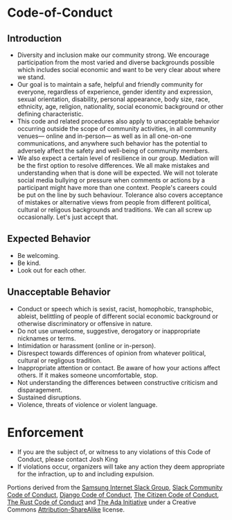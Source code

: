 # Code-of-Conduct

## Introduction
* Diversity and inclusion make our community strong. We encourage participation from the most varied and diverse backgrounds possible which includes social economic and want to be very clear about where we stand.
* Our goal is to maintain a safe, helpful and friendly community for everyone, regardless of experience, gender identity and expression, sexual orientation, disability, personal appearance, body size, race, ethnicity, age, religion, nationality, social economic background or other defining characteristic.
* This code and related procedures also apply to unacceptable behavior occurring outside the scope of community activities, in all community venues— online and in-person— as well as in all one-on-one communications, and anywhere such behavior has the potential to adversely affect the safety and well-being of community members.
* We also expect a certain level of resilience in our group. Mediation will be the first option to resolve differences. We all make mistakes and understanding when that is done will be expected. We will not tolerate social media bullying or pressure when comments or actions by a participant might have more than one context. People's careers could be put on the line by such behaviour. Tolerance also covers acceptance of mistakes or alternative views from people from different political, cultural or religous backgrounds and traditions. We can all screw up occasionally. Let's just accept that.

## Expected Behavior
* Be welcoming.
* Be kind.
* Look out for each other.

## Unacceptable Behavior
* Conduct or speech which is sexist, racist, homophobic, transphobic, ableist, belittling of people of different social economic background or otherwise discriminatory or offensive in nature.
* Do not use unwelcome, suggestive, derogatory or inappropriate nicknames or terms.
* Intimidation or harassment (online or in-person).
* Disrespect towards differences of opinion from whatever political, cultural or regligous tradition.
* Inappropriate attention or contact. Be aware of how your actions affect others. If it makes someone uncomfortable, stop.
* Not understanding the differences between constructive criticism and disparagement.
* Sustained disruptions.
* Violence, threats of violence or violent language.

# Enforcement
* If you are the subject of, or witness to any violations of this Code of Conduct, please contact Josh King
* If violations occur, organizers will take any action they deem appropriate for the infraction, up to and including expulsion.

Portions derived from the [Samsung Internet Slack Group](https://samsunginter.net/coc), [Slack Community Code of Conduct](https://api.slack.com/docs/community-code-of-conduct), [Django Code of Conduct](https://www.djangoproject.com/conduct/), [The Citizen Code of Conduct](http://citizencodeofconduct.org/), [The Rust Code of Conduct](https://www.rust-lang.org/en-US/conduct.html) and [The Ada Initiative](https://adainitiative.org/2014/02/18/howto-design-a-code-of-conduct-for-your-community/) under a Creative Commons [Attribution-ShareAlike](https://creativecommons.org/licenses/by-sa/3.0/) license.
